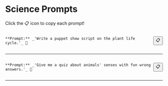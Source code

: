 # Science Prompts

Click the 📋 icon to copy each prompt!

<div style='display: flex; justify-content: space-between; align-items: center;'>
<pre><code id='prompt-0'>**Prompt:** _'Write a puppet show script on the plant life cycle.'_ 🌱</code></pre>
<button onclick="navigator.clipboard.writeText(document.getElementById('prompt-0').innerText)">📋</button>
</div>

---

<div style='display: flex; justify-content: space-between; align-items: center;'>
<pre><code id='prompt-1'>**Prompt:** _'Give me a quiz about animals' senses with fun wrong answers.'_ 🐶</code></pre>
<button onclick="navigator.clipboard.writeText(document.getElementById('prompt-1').innerText)">📋</button>
</div>

---

